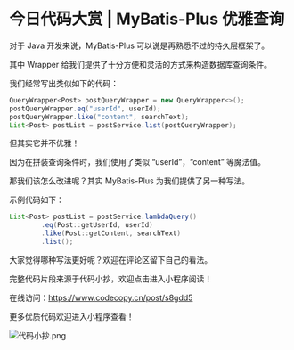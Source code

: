 # 今日代码大赏 | MyBatis-Plus 优雅查询

对于 Java 开发来说，MyBatis-Plus 可以说是再熟悉不过的持久层框架了。

其中 Wrapper 给我们提供了十分方便和灵活的方式来构造数据库查询条件。

我们经常写出类似如下的代码：

```java
QueryWrapper<Post> postQueryWrapper = new QueryWrapper<>();
postQueryWrapper.eq("userId", userId);
postQueryWrapper.like("content", searchText);
List<Post> postList = postService.list(postQueryWrapper);
```

但其实它并不优雅！

因为在拼装查询条件时，我们使用了类似 “userId”，“content” 等魔法值。

那我们该怎么改进呢？其实 MyBatis-Plus 为我们提供了另一种写法。

示例代码如下：

```java
List<Post> postList = postService.lambdaQuery()
        .eq(Post::getUserId, userId)
        .like(Post::getContent, searchText)
        .list();
```

大家觉得哪种写法更好呢？欢迎在评论区留下自己的看法。

完整代码片段来源于代码小抄，欢迎点击进入小程序阅读！

在线访问：https://www.codecopy.cn/post/s8gdd5

更多优质代码欢迎进入小程序查看！

![代码小抄.png](..%2Fimgs%2F%E4%BB%A3%E7%A0%81%E5%B0%8F%E6%8A%84.png)



